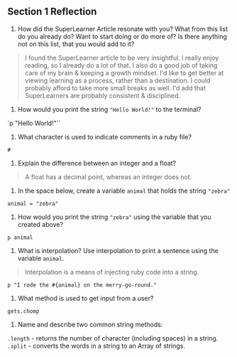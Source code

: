 ## Section 1 Reflection

1. How did the SuperLearner Article resonate with you? What from this list do you already do? Want to start doing or do more of? Is there anything not on this list, that you would add to it?

> I found the SuperLearner article to be very insightful. I really enjoy reading,
so I already do a lot of that. I also do a good job of taking care of my brain &
keeping a growth mindset. I'd like to get better at viewing learning as a process, rather than a destination. I could probably afford to take more small breaks as well. I'd add that SuperLearners are probably consistent & disciplined.  

1. How would you print the string `"Hello World!"` to the terminal?

`p "Hello World!"``

1. What character is used to indicate comments in a ruby file?

`#`

1. Explain the difference between an integer and a float?

> A float has a decimal point, whereas an integer does not.

1. In the space below, create a variable `animal` that holds the string `"zebra"`

`animal = "zebra"`

1. How would you print the string `"zebra"` using the variable that you created above?

`p animal`

1. What is interpolation? Use interpolation to print a sentence using the variable `animal`.

> Interpolation is a means of injecting ruby code into a string.

`p "I rode the #{animal} on the merry-go-round."`

1. What method is used to get input from a user?

`gets.chomp`

1. Name and describe two common string methods:

`.length` - returns the number of character (including spaces) in a string.
`.split` - converts the words in a string to an Array of strings.
